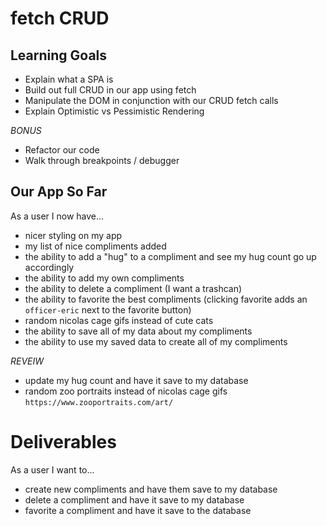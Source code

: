 # fetch CRUD

## Learning Goals
* Explain what a SPA is
* Build out full CRUD in our app using fetch
* Manipulate the DOM in conjunction with our CRUD fetch calls
* Explain Optimistic vs Pessimistic Rendering

*BONUS*
* Refactor our code
* Walk through breakpoints / debugger

## Our App So Far
As a user I now have...
* nicer styling on my app
* my list of nice compliments added
* the ability to add a "hug" to a compliment and see my hug count go up accordingly
* the ability to add my own compliments
* the ability to delete a compliment (I want a trashcan)
* the ability to favorite the best compliments (clicking favorite adds an `officer-eric` next to the favorite button)
* random nicolas cage gifs instead of cute cats
* the ability to save all of my data about my compliments
* the ability to use my saved data to create all of my compliments

*REVEIW*
* update my hug count and have it save to my database
* random zoo portraits instead of nicolas cage gifs `https://www.zooportraits.com/art/`

# Deliverables
As a user I want to...
* create new compliments and have them save to my database
* delete a compliment and have it save to my database
* favorite a compliment and have it save to the database
